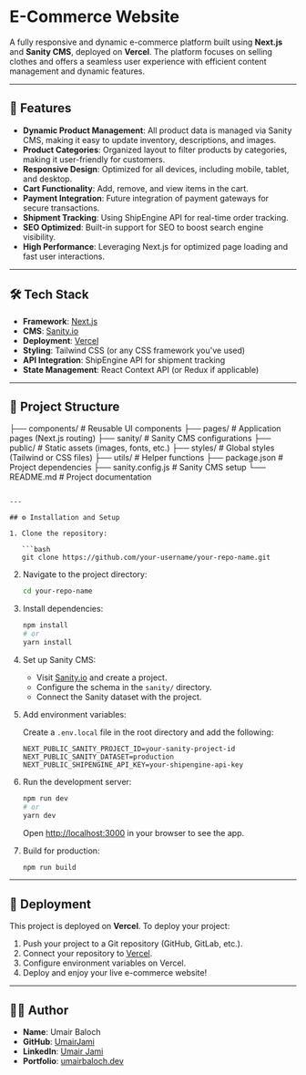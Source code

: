 
# E-Commerce Website

A fully responsive and dynamic e-commerce platform built using **Next.js** and **Sanity CMS**, deployed on **Vercel**. The platform focuses on selling clothes and offers a seamless user experience with efficient content management and dynamic features.

---

## 🚀 Features

- **Dynamic Product Management**: All product data is managed via Sanity CMS, making it easy to update inventory, descriptions, and images.
- **Product Categories**: Organized layout to filter products by categories, making it user-friendly for customers.
- **Responsive Design**: Optimized for all devices, including mobile, tablet, and desktop.
- **Cart Functionality**: Add, remove, and view items in the cart.
- **Payment Integration**: Future integration of payment gateways for secure transactions.
- **Shipment Tracking**: Using ShipEngine API for real-time order tracking.
- **SEO Optimized**: Built-in support for SEO to boost search engine visibility.
- **High Performance**: Leveraging Next.js for optimized page loading and fast user interactions.

---

## 🛠️ Tech Stack

- **Framework**: [Next.js](https://nextjs.org/)
- **CMS**: [Sanity.io](https://www.sanity.io/)
- **Deployment**: [Vercel](https://vercel.com/)
- **Styling**: Tailwind CSS (or any CSS framework you've used)
- **API Integration**: ShipEngine API for shipment tracking
- **State Management**: React Context API (or Redux if applicable)

---

## 📂 Project Structure

├── components/       # Reusable UI components
├── pages/            # Application pages (Next.js routing)
├── sanity/           # Sanity CMS configurations
├── public/           # Static assets (images, fonts, etc.)
├── styles/           # Global styles (Tailwind or CSS files)
├── utils/            # Helper functions
├── package.json      # Project dependencies
├── sanity.config.js  # Sanity CMS setup
└── README.md         # Project documentation
```

---

## ⚙️ Installation and Setup

1. Clone the repository:

   ```bash
   git clone https://github.com/your-username/your-repo-name.git
   ```

2. Navigate to the project directory:

   ```bash
   cd your-repo-name
   ```

3. Install dependencies:

   ```bash
   npm install
   # or
   yarn install
   ```

4. Set up Sanity CMS:

   - Visit [Sanity.io](https://www.sanity.io/) and create a project.
   - Configure the schema in the `sanity/` directory.
   - Connect the Sanity dataset with the project.

5. Add environment variables:

   Create a `.env.local` file in the root directory and add the following:

   ```env
   NEXT_PUBLIC_SANITY_PROJECT_ID=your-sanity-project-id
   NEXT_PUBLIC_SANITY_DATASET=production
   NEXT_PUBLIC_SHIPENGINE_API_KEY=your-shipengine-api-key
   ```

6. Run the development server:

   ```bash
   npm run dev
   # or
   yarn dev
   ```

   Open [http://localhost:3000](http://localhost:3000) in your browser to see the app.

7. Build for production:

   ```bash
   npm run build
   ```

---

## 🚀 Deployment

This project is deployed on **Vercel**. To deploy your project:

1. Push your project to a Git repository (GitHub, GitLab, etc.).
2. Connect your repository to [Vercel](https://vercel.com/).
3. Configure environment variables on Vercel.
4. Deploy and enjoy your live e-commerce website!

---

## 👨‍💻 Author

- **Name**: Umair Baloch
- **GitHub**: [UmairJami](https://github.com/umair-jami)
- **LinkedIn**: [Umair Jami](https://www.linkedin.com/in/umair-jami/)
- **Portfolio**: [umairbaloch.dev](https://portfolio-core-cs-smile-stone1-78.vercel.app/)
